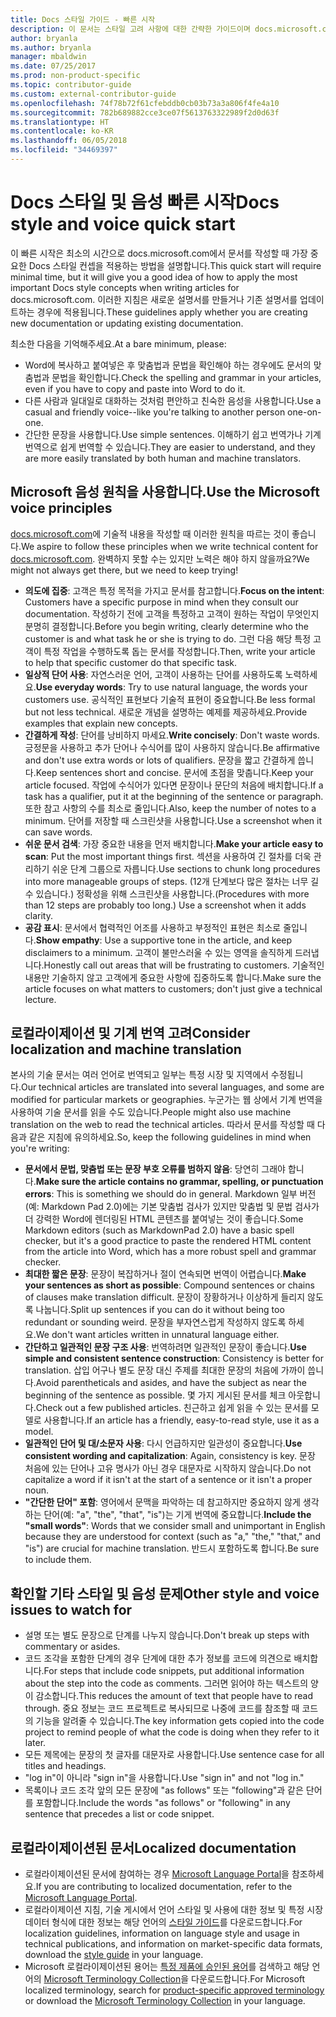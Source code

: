 ```yaml
---
title: Docs 스타일 가이드 - 빠른 시작
description: 이 문서는 스타일 고려 사항에 대한 간략한 가이드이며 docs.microsoft.com을 시작하기 위한 필수 항목을 포함하고 있습니다.
author: bryanla
ms.author: bryanla
manager: mbaldwin
ms.date: 07/25/2017
ms.prod: non-product-specific
ms.topic: contributor-guide
ms.custom: external-contributor-guide
ms.openlocfilehash: 74f78b72f61cfebddb0cb03b73a3a806f4fe4a10
ms.sourcegitcommit: 782b689882cce3ce07f5613763322989f2d0d63f
ms.translationtype: HT
ms.contentlocale: ko-KR
ms.lasthandoff: 06/05/2018
ms.locfileid: "34469397"
---
```

# <a name="docs-style-and-voice-quick-start"></a><span data-ttu-id="f1b24-103">Docs 스타일 및 음성 빠른 시작</span><span class="sxs-lookup"><span data-stu-id="f1b24-103">Docs style and voice quick start</span></span>

<span data-ttu-id="f1b24-104">이 빠른 시작은 최소의 시간으로 docs.microsoft.com에서 문서를 작성할 때 가장 중요한 Docs 스타일 컨셉을 적용하는 방법을 설명합니다.</span><span class="sxs-lookup"><span data-stu-id="f1b24-104">This quick start will require minimal time, but it will give you a good idea of how to apply the most important Docs style concepts when writing articles for docs.microsoft.com.</span></span> <span data-ttu-id="f1b24-105">이러한 지침은 새로운 설명서를 만들거나 기존 설명서를 업데이트하는 경우에 적용됩니다.</span><span class="sxs-lookup"><span data-stu-id="f1b24-105">These guidelines apply whether you are creating new documentation or updating existing documentation.</span></span>

<span data-ttu-id="f1b24-106">최소한 다음을 기억해주세요.</span><span class="sxs-lookup"><span data-stu-id="f1b24-106">At a bare minimum, please:</span></span>

- <span data-ttu-id="f1b24-107">Word에 복사하고 붙여넣은 후 맞춤법과 문법을 확인해야 하는 경우에도 문서의 맞춤법과 문법을 확인합니다.</span><span class="sxs-lookup"><span data-stu-id="f1b24-107">Check the spelling and grammar in your articles, even if you have to copy and paste into Word to do it.</span></span>
- <span data-ttu-id="f1b24-108">다른 사람과 일대일로 대화하는 것처럼 편안하고 친숙한 음성을 사용합니다.</span><span class="sxs-lookup"><span data-stu-id="f1b24-108">Use a casual and friendly voice--like you're talking to another person one-on-one.</span></span>
- <span data-ttu-id="f1b24-109">간단한 문장을 사용합니다.</span><span class="sxs-lookup"><span data-stu-id="f1b24-109">Use simple sentences.</span></span> <span data-ttu-id="f1b24-110">이해하기 쉽고 번역가나 기계 번역으로 쉽게 번역할 수 있습니다.</span><span class="sxs-lookup"><span data-stu-id="f1b24-110">They are easier to understand, and they are more easily translated by both human and machine translators.</span></span>

## <a name="use-the-microsoft-voice-principles"></a><span data-ttu-id="f1b24-111">Microsoft 음성 원칙을 사용합니다.</span><span class="sxs-lookup"><span data-stu-id="f1b24-111">Use the Microsoft voice principles</span></span>

<span data-ttu-id="f1b24-112">[docs.microsoft.com](https://docs.microsoft.com)에 기술적 내용을 작성할 때 이러한 원칙을 따르는 것이 좋습니다.</span><span class="sxs-lookup"><span data-stu-id="f1b24-112">We aspire to follow these principles when we write technical content for [docs.microsoft.com](https://docs.microsoft.com).</span></span> <span data-ttu-id="f1b24-113">완벽하지 못할 수는 있지만 노력은 해야 하지 않을까요?</span><span class="sxs-lookup"><span data-stu-id="f1b24-113">We might not always get there, but we need to keep trying!</span></span>

- <span data-ttu-id="f1b24-114">**의도에 집중**: 고객은 특정 목적을 가지고 문서를 참고합니다.</span><span class="sxs-lookup"><span data-stu-id="f1b24-114">**Focus on the intent**: Customers have a specific purpose in mind when they consult our documentation.</span></span> <span data-ttu-id="f1b24-115">작성하기 전에 고객을 특정하고 고객이 원하는 작업이 무엇인지 분명히 결정합니다.</span><span class="sxs-lookup"><span data-stu-id="f1b24-115">Before you begin writing, clearly determine who the customer is and what task he or she is trying to do.</span></span> <span data-ttu-id="f1b24-116">그런 다음 해당 특정 고객이 특정 작업을 수행하도록 돕는 문서를 작성합니다.</span><span class="sxs-lookup"><span data-stu-id="f1b24-116">Then, write your article to help that specific customer do that specific task.</span></span>
- <span data-ttu-id="f1b24-117">**일상적 단어 사용**: 자연스러운 언어, 고객이 사용하는 단어를 사용하도록 노력하세요.</span><span class="sxs-lookup"><span data-stu-id="f1b24-117">**Use everyday words**: Try to use natural language, the words your customers use.</span></span> <span data-ttu-id="f1b24-118">공식적인 표현보다 기술적 표현이 중요합니다.</span><span class="sxs-lookup"><span data-stu-id="f1b24-118">Be less formal but not less technical.</span></span> <span data-ttu-id="f1b24-119">새로운 개념을 설명하는 예제를 제공하세요.</span><span class="sxs-lookup"><span data-stu-id="f1b24-119">Provide examples that explain new concepts.</span></span>
- <span data-ttu-id="f1b24-120">**간결하게 작성**: 단어를 낭비하지 마세요.</span><span class="sxs-lookup"><span data-stu-id="f1b24-120">**Write concisely**: Don't waste words.</span></span> <span data-ttu-id="f1b24-121">긍정문을 사용하고 추가 단어나 수식어를 많이 사용하지 않습니다.</span><span class="sxs-lookup"><span data-stu-id="f1b24-121">Be affirmative and don't use extra words or lots of qualifiers.</span></span> <span data-ttu-id="f1b24-122">문장을 짧고 간결하게 씁니다.</span><span class="sxs-lookup"><span data-stu-id="f1b24-122">Keep sentences short and concise.</span></span> <span data-ttu-id="f1b24-123">문서에 초점을 맞춥니다.</span><span class="sxs-lookup"><span data-stu-id="f1b24-123">Keep your article focused.</span></span> <span data-ttu-id="f1b24-124">작업에 수식어가 있다면 문장이나 문단의 처음에 배치합니다.</span><span class="sxs-lookup"><span data-stu-id="f1b24-124">If a task has a qualifier, put it at the beginning of the sentence or paragraph.</span></span> <span data-ttu-id="f1b24-125">또한 참고 사항의 수를 최소로 줄입니다.</span><span class="sxs-lookup"><span data-stu-id="f1b24-125">Also, keep the number of notes to a minimum.</span></span> <span data-ttu-id="f1b24-126">단어를 저장할 때 스크린샷을 사용합니다.</span><span class="sxs-lookup"><span data-stu-id="f1b24-126">Use a screenshot when it can save words.</span></span>
- <span data-ttu-id="f1b24-127">**쉬운 문서 검색**: 가장 중요한 내용을 먼저 배치합니다.</span><span class="sxs-lookup"><span data-stu-id="f1b24-127">**Make your article easy to scan**: Put the most important things first.</span></span> <span data-ttu-id="f1b24-128">섹션을 사용하여 긴 절차를 더욱 관리하기 쉬운 단계 그룹으로 자릅니다.</span><span class="sxs-lookup"><span data-stu-id="f1b24-128">Use sections to chunk long procedures into more manageable groups of steps.</span></span> <span data-ttu-id="f1b24-129">(12개 단계보다 많은 절차는 너무 길 수 있습니다.) 정확성을 위해 스크린샷을 사용합니다.</span><span class="sxs-lookup"><span data-stu-id="f1b24-129">(Procedures with more than 12 steps are probably too long.) Use a screenshot when it adds clarity.</span></span>
- <span data-ttu-id="f1b24-130">**공감 표시**: 문서에서 협력적인 어조를 사용하고 부정적인 표현은 최소로 줄입니다.</span><span class="sxs-lookup"><span data-stu-id="f1b24-130">**Show empathy**: Use a supportive tone in the article, and keep disclaimers to a minimum.</span></span> <span data-ttu-id="f1b24-131">고객이 불만스러울 수 있는 영역을 솔직하게 드러냅니다.</span><span class="sxs-lookup"><span data-stu-id="f1b24-131">Honestly call out areas that will be frustrating to customers.</span></span> <span data-ttu-id="f1b24-132">기술적인 내용만 기술하지 않고 고객에게 중요한 사항에 집중하도록 합니다.</span><span class="sxs-lookup"><span data-stu-id="f1b24-132">Make sure the article focuses on what matters to customers; don't just give a technical lecture.</span></span>

## <a name="consider-localization-and-machine-translation"></a><span data-ttu-id="f1b24-133">로컬라이제이션 및 기계 번역 고려</span><span class="sxs-lookup"><span data-stu-id="f1b24-133">Consider localization and machine translation</span></span>

<span data-ttu-id="f1b24-134">본사의 기술 문서는 여러 언어로 번역되고 일부는 특정 시장 및 지역에서 수정됩니다.</span><span class="sxs-lookup"><span data-stu-id="f1b24-134">Our technical articles are translated into several languages, and some are modified for particular markets or geographies.</span></span> <span data-ttu-id="f1b24-135">누군가는 웹 상에서 기계 번역을 사용하여 기술 문서를 읽을 수도 있습니다.</span><span class="sxs-lookup"><span data-stu-id="f1b24-135">People might also use machine translation on the web to read the technical articles.</span></span> <span data-ttu-id="f1b24-136">따라서 문서를 작성할 때 다음과 같은 지침에 유의하세요.</span><span class="sxs-lookup"><span data-stu-id="f1b24-136">So, keep the following guidelines in mind when you're writing:</span></span>

- <span data-ttu-id="f1b24-137">**문서에서 문법, 맞춤법 또는 문장 부호 오류를 범하지 않음**: 당연히 그래야 합니다.</span><span class="sxs-lookup"><span data-stu-id="f1b24-137">**Make sure the article contains no grammar, spelling, or punctuation errors**: This is something we should do in general.</span></span> <span data-ttu-id="f1b24-138">Markdown 일부 버전(예: Markdown Pad 2.0)에는 기본 맞춤법 검사가 있지만 맞춤법 및 문법 검사가 더 강력한 Word에 렌더링된 HTML 콘텐츠를 붙여넣는 것이 좋습니다.</span><span class="sxs-lookup"><span data-stu-id="f1b24-138">Some Markdown editors (such as MarkdownPad 2.0) have a basic spell checker, but it's a good practice to paste the rendered HTML content from the article into Word, which has a more robust spell and grammar checker.</span></span>
- <span data-ttu-id="f1b24-139">**최대한 짧은 문장**: 문장이 복잡하거나 절이 연속되면 번역이 어렵습니다.</span><span class="sxs-lookup"><span data-stu-id="f1b24-139">**Make your sentences as short as possible**: Compound sentences or chains of clauses make translation difficult.</span></span> <span data-ttu-id="f1b24-140">문장이 장황하거나 이상하게 들리지 않도록 나눕니다.</span><span class="sxs-lookup"><span data-stu-id="f1b24-140">Split up sentences if you can do it without being too redundant or sounding weird.</span></span> <span data-ttu-id="f1b24-141">문장을 부자연스럽게 작성하지 않도록 하세요.</span><span class="sxs-lookup"><span data-stu-id="f1b24-141">We don't want articles written in unnatural language either.</span></span>
- <span data-ttu-id="f1b24-142">**간단하고 일관적인 문장 구조 사용**: 번역하려면 일관적인 문장이 좋습니다.</span><span class="sxs-lookup"><span data-stu-id="f1b24-142">**Use simple and consistent sentence construction**: Consistency is better for translation.</span></span> <span data-ttu-id="f1b24-143">삽입 어구나 별도 문장 대신 주제를 최대한 문장의 처음에 가까이 씁니다.</span><span class="sxs-lookup"><span data-stu-id="f1b24-143">Avoid parentheticals and asides, and have the subject as near the beginning of the sentence as possible.</span></span> <span data-ttu-id="f1b24-144">몇 가지 게시된 문서를 체크 아웃합니다.</span><span class="sxs-lookup"><span data-stu-id="f1b24-144">Check out a few published articles.</span></span> <span data-ttu-id="f1b24-145">친근하고 쉽게 읽을 수 있는 문서를 모델로 사용합니다.</span><span class="sxs-lookup"><span data-stu-id="f1b24-145">If an article has a friendly, easy-to-read style, use it as a model.</span></span>
- <span data-ttu-id="f1b24-146">**일관적인 단어 및 대/소문자 사용**: 다시 언급하지만 일관성이 중요합니다.</span><span class="sxs-lookup"><span data-stu-id="f1b24-146">**Use consistent wording and capitalization**: Again, consistency is key.</span></span> <span data-ttu-id="f1b24-147">문장 처음에 있는 단어나 고유 명사가 아닌 경우 대문자로 시작하지 않습니다.</span><span class="sxs-lookup"><span data-stu-id="f1b24-147">Do not capitalize a word if it isn't at the start of a sentence or it isn't a proper noun.</span></span>
- <span data-ttu-id="f1b24-148">**"간단한 단어" 포함**: 영어에서 문맥을 파악하는 데 참고하지만 중요하지 않게 생각하는 단어(예: "a", "the", "that", "is")는 기게 번역에 중요합니다.</span><span class="sxs-lookup"><span data-stu-id="f1b24-148">**Include the "small words"**: Words that we consider small and unimportant in English because they are understood for context (such as "a," "the," "that," and "is") are crucial for machine translation.</span></span> <span data-ttu-id="f1b24-149">반드시 포함하도록 합니다.</span><span class="sxs-lookup"><span data-stu-id="f1b24-149">Be sure to include them.</span></span>

## <a name="other-style-and-voice-issues-to-watch-for"></a><span data-ttu-id="f1b24-150">확인할 기타 스타일 및 음성 문제</span><span class="sxs-lookup"><span data-stu-id="f1b24-150">Other style and voice issues to watch for</span></span>

- <span data-ttu-id="f1b24-151">설명 또는 별도 문장으로 단계를 나누지 않습니다.</span><span class="sxs-lookup"><span data-stu-id="f1b24-151">Don't break up steps with commentary or asides.</span></span>
- <span data-ttu-id="f1b24-152">코드 조각을 포함한 단계의 경우 단계에 대한 추가 정보를 코드에 의견으로 배치합니다.</span><span class="sxs-lookup"><span data-stu-id="f1b24-152">For steps that include code snippets, put additional information about the step into the code as comments.</span></span> <span data-ttu-id="f1b24-153">그러면 읽어야 하는 텍스트의 양이 감소합니다.</span><span class="sxs-lookup"><span data-stu-id="f1b24-153">This reduces the amount of text that people have to read through.</span></span> <span data-ttu-id="f1b24-154">중요 정보는 코드 프로젝트로 복사되므로 나중에 코드를 참조할 때 코드의 기능을 알려줄 수 있습니다.</span><span class="sxs-lookup"><span data-stu-id="f1b24-154">The key information gets copied into the code project to remind people of what the code is doing when they refer to it later.</span></span>
- <span data-ttu-id="f1b24-155">모든 제목에는 문장의 첫 글자를 대문자로 사용합니다.</span><span class="sxs-lookup"><span data-stu-id="f1b24-155">Use sentence case for all titles and headings.</span></span>
- <span data-ttu-id="f1b24-156">"log in"이 아니라 "sign in"을 사용합니다.</span><span class="sxs-lookup"><span data-stu-id="f1b24-156">Use "sign in" and not "log in."</span></span>
- <span data-ttu-id="f1b24-157">목록이나 코드 조각 앞의 모든 문장에 "as follows" 또는 "following"과 같은 단어를 포함합니다.</span><span class="sxs-lookup"><span data-stu-id="f1b24-157">Include the words "as follows" or "following" in any sentence that precedes a list or code snippet.</span></span>

## <a name="localized-documentation"></a><span data-ttu-id="f1b24-158">로컬라이제이션된 문서</span><span class="sxs-lookup"><span data-stu-id="f1b24-158">Localized documentation</span></span>

- <span data-ttu-id="f1b24-159">로컬라이제이션된 문서에 참여하는 경우 [Microsoft Language Portal](https://www.microsoft.com/Language/Default.aspx)을 참조하세요.</span><span class="sxs-lookup"><span data-stu-id="f1b24-159">If you are contributing to localized documentation, refer to the [Microsoft Language Portal](https://www.microsoft.com/Language/Default.aspx).</span></span>
- <span data-ttu-id="f1b24-160">로컬라이제이션 지침, 기술 게시에서 언어 스타일 및 사용에 대한 정보 및 특정 시장 데이터 형식에 대한 정보는 해당 언어의 [스타일 가이드](https://www.microsoft.com/Language/StyleGuides.aspx)를 다운로드합니다.</span><span class="sxs-lookup"><span data-stu-id="f1b24-160">For localization guidelines, information on language style and usage in technical publications, and information on market-specific data formats, download the [style guide](https://www.microsoft.com/Language/StyleGuides.aspx) in your language.</span></span>
- <span data-ttu-id="f1b24-161">Microsoft 로컬라이제이션된 용어는 [특정 제품에 승인된 용어](https://www.microsoft.com/Language/Search.aspx)를 검색하고 해당 언어의 [Microsoft Terminology Collection](https://www.microsoft.com/Language/Terminology.aspx)을 다운로드합니다.</span><span class="sxs-lookup"><span data-stu-id="f1b24-161">For Microsoft localized terminology, search for [product-specific approved terminology](https://www.microsoft.com/Language/Search.aspx) or download the [Microsoft Terminology Collection](https://www.microsoft.com/Language/Terminology.aspx) in your language.</span></span>
